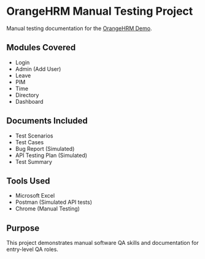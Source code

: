 # OrangeHRM Manual Testing Project

Manual testing documentation for the [OrangeHRM Demo](https://opensource-demo.orangehrmlive.com/).

## Modules Covered
- Login
- Admin (Add User)
- Leave
- PIM
- Time
- Directory
- Dashboard

## Documents Included
- Test Scenarios
- Test Cases
- Bug Report (Simulated)
- API Testing Plan (Simulated)
- Test Summary

## Tools Used
- Microsoft Excel
- Postman (Simulated API tests)
- Chrome (Manual Testing)

## Purpose
This project demonstrates manual software QA skills and documentation for entry-level QA roles.
